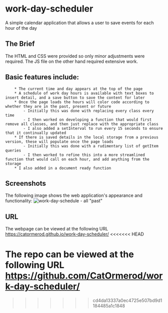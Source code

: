 
# work-day-scheduler
A simple calendar application that allows a user to save events for each hour of the day

## The Brief

The HTML and CSS were provided so only minor adjustments were required.  The JS file on the other hand required extensive work.

## Basic features include:

```
    * The current time and day appears at the top of the page
    * A schedule of work day hours is available with text boxes to insert detail, and a save button to save the content for later
    * Once the page loads the hours will color code according to whether they are in the past, present or future
        - Initially this was done with replacing every class every time
        - I then worked on developing a function that would first remove all classes, and then just replace with the appropriate class
        - I also added a setInterval to run every 15 seconds to ensure that it continually updated
    * If there is saved details in the local storage from a previous version, these will populate once the page loads
        - Initially this was done with a rudimentary list of getItem queries
        - I then worked to refine this into a more streamlined function that would call on each hour, and add anything from the storage
    * I also added in a document ready function

```


## Screenshots

The following image shows the web application's appearance and functionality:
![work-day-schedule - all "past"](https://user-images.githubusercontent.com/78625200/112965780-4f359b80-9195-11eb-935e-37d827b7659c.png)


## URL
The webpage can be viewed at the following URL <https://catormerod.github.io/work-day-scheduler/>
<<<<<<< HEAD

The repo can be viewed at the following URL <https://github.com/CatOrmerod/work-day-scheduler/>
=======
>>>>>>> cd4da13337a0ec4725e507bd9d1184485a1c1848
